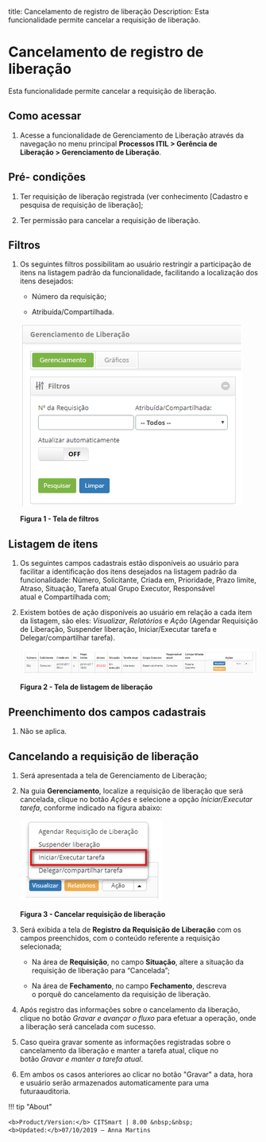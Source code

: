 title: Cancelamento de registro de liberação
Description: Esta funcionalidade permite cancelar a requisição de liberação.

# Cancelamento de registro de liberação

Esta funcionalidade permite cancelar a requisição de liberação.

Como acessar
------------

1.  Acesse a funcionalidade de Gerenciamento de Liberação através da
    navegação no menu principal **Processos ITIL \> Gerência de
    Liberação \> Gerenciamento de Liberação**.

Pré- condições
--------------

1.  Ter requisição de liberação registrada (ver conhecimento [Cadastro e
    pesquisa de requisição de liberação];

2.  Ter permissão para cancelar a requisição de liberação.

Filtros
-------

1.  Os seguintes filtros possibilitam ao usuário restringir a participação de
    itens na listagem padrão da funcionalidade, facilitando a localização dos
    itens desejados:

    -   Número da requisição;

    -   Atribuída/Compartilhada.

    ![Criar](images/cancellation-1.png)

    **Figura 1 - Tela de filtros**

Listagem de itens
-----------------

1.  Os seguintes campos cadastrais estão disponíveis ao usuário para facilitar a
    identificação dos itens desejados na listagem padrão da
    funcionalidade: Número, Solicitante, Criada em, Prioridade, Prazo limite,
    Atraso, Situação, Tarefa atual Grupo Executor, Responsável
    atual e Compartilhada com;

2.  Existem botões de ação disponíveis ao usuário em relação a cada item da
    listagem, são eles: *Visualizar*, *Relatórios* e *Ação* (Agendar Requisição
    de Liberação, Suspender liberação, Iniciar/Executar tarefa e
    Delegar/compartilhar tarefa).

    ![Criar](images/cancellation-2.png)

    **Figura 2 - Tela de listagem de liberação**

Preenchimento dos campos cadastrais
-----------------------------------

1.  Não se aplica.

Cancelando a requisição de liberação
------------------------------------

1.  Será apresentada a tela de Gerenciamento de Liberação;

2.  Na guia **Gerenciamento**, localize a requisição de liberação que será
    cancelada, clique no botão *Ações* e selecione a opção *Iniciar/Executar
    tarefa*, conforme indicado na figura abaixo:

    ![Criar](images/cancellation-3.png)

    **Figura 3 - Cancelar requisição de liberação**

3.  Será exibida a tela de **Registro da Requisição de Liberação** com os campos
    preenchidos, com o conteúdo referente a requisição selecionada;

    -   Na área de **Requisição**, no campo **Situação**, altere a situação da
    requisição de liberação para “Cancelada”;

    -   Na área de **Fechamento**, no campo **Fechamento**, descreva o porquê do
    cancelamento da requisição de liberação.

4.  Após registro das informações sobre o cancelamento da liberação, clique no
    botão *Gravar e avançar o fluxo* para efetuar a operação, onde a liberação
    será cancelada com sucesso.

5.  Caso queira gravar somente as informações registradas sobre o cancelamento
    da liberação e manter a tarefa atual, clique no botão *Gravar e manter a
    tarefa atual*.

6.  Em ambos os casos anteriores ao clicar no botão "Gravar" a data, hora e
    usuário serão armazenados automaticamente para uma futuraauditoria.

!!! tip "About"

    <b>Product/Version:</b> CITSmart | 8.00 &nbsp;&nbsp;
    <b>Updated:</b>07/10/2019 – Anna Martins
